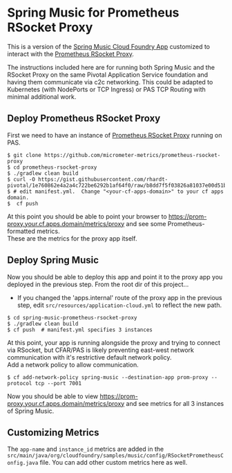 Spring Music for Prometheus RSocket Proxy
==========================================

This is a version of the [Spring Music Cloud Foundry App](https://github.com/cloudfoundry-samples/spring-music) customized to interact with the [Prometheus RSocket Proxy](https://github.com/micrometer-metrics/prometheus-rsocket-proxy).

The instructions included here are for running both Spring Music and the RSocket Proxy on the same Pivotal Application Service foundation and having them communicate via c2c networking.
This could be adapted to Kubernetes (with NodePorts or TCP Ingress) or PAS TCP Routing with minimal additional work. 


## Deploy Prometheus RSocket Proxy

First we need to have an instance of [Prometheus RSocket Proxy](https://github.com/micrometer-metrics/prometheus-rsocket-proxy) running on PAS.
 
  

~~~
$ git clone https://github.com/micrometer-metrics/prometheus-rsocket-proxy
$ cd prometheus-rsocket-proxy
$ ./gradlew clean build
$ curl -O https://gist.githubusercontent.com/rhardt-pivotal/1e760862e4a2a4c722be6292b1af64f0/raw/b8dd7f5f03826a81037e00d51b9a42c90b88e5e9/manifest.yml
$ # edit manifest.yml.  Change "<your-cf-apps-domain>" to your cf apps domain.
$  cf push
~~~

At this point you should be able to point your browser to https://prom-proxy.your.cf.apps.domain/metrics/proxy and see some Prometheus-formatted metrics.  
These are the metrics for the proxy app itself.
 

## Deploy Spring Music

Now you should be able to deploy this app and point it to the proxy app you deployed in the previous step.
From the root dir of this project...
* If you changed the 'apps.internal' route of the proxy app in the previous step, edit `src/resources/application-cloud.yml` to reflect the new path.
~~~
$ cd spring-music-prometheus-rsocket-proxy
$ ./gradlew clean build
$ cf push  # manifest.yml specifies 3 instances
~~~

At this point, your app is running alongside the proxy and trying to connect via RSocket, but CFAR/PAS is likely preventing east-west network communication with it's restrictive default network policy.  
Add a network policy to allow communication.

~~~
$ cf add-network-policy spring-music --destination-app prom-proxy --protocol tcp --port 7001
~~~

Now you should be able to view https://prom-proxy.your.cf.apps.domain/metrics/proxy and see metrics for all 3 instances of Spring Music. 

## Customizing Metrics
The `app-name` and `instance_id` metrics are added in the `src/main/java/org/cloudfoundry/samples/music/config/RSocketPrometheusConfig.java` file.  You can add other custom metrics here as well.
